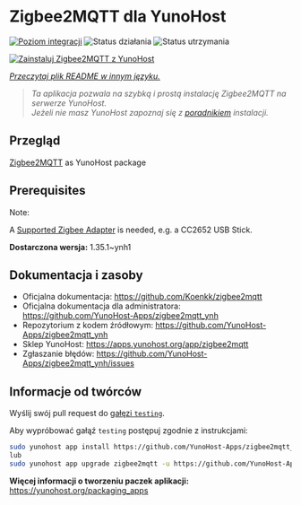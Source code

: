 <!--
To README zostało automatycznie wygenerowane przez <https://github.com/YunoHost/apps/tree/master/tools/readme_generator>
Nie powinno być ono edytowane ręcznie.
-->

# Zigbee2MQTT dla YunoHost

[![Poziom integracji](https://apps.yunohost.org/badge/integration/zigbee2mqtt)](https://ci-apps.yunohost.org/ci/apps/zigbee2mqtt/)
![Status działania](https://apps.yunohost.org/badge/state/zigbee2mqtt)
![Status utrzymania](https://apps.yunohost.org/badge/maintained/zigbee2mqtt)

[![Zainstaluj Zigbee2MQTT z YunoHost](https://install-app.yunohost.org/install-with-yunohost.svg)](https://install-app.yunohost.org/?app=zigbee2mqtt)

*[Przeczytaj plik README w innym języku.](./ALL_README.md)*

> *Ta aplikacja pozwala na szybką i prostą instalację Zigbee2MQTT na serwerze YunoHost.*  
> *Jeżeli nie masz YunoHost zapoznaj się z [poradnikiem](https://yunohost.org/install) instalacji.*

## Przegląd

[Zigbee2MQTT](https://www.zigbee2mqtt.io) as YunoHost package

## Prerequisites

Note:

A [Supported Zigbee Adapter](https://www.zigbee2mqtt.io/guide/adapters/) is needed, e.g. a CC2652 USB Stick.




**Dostarczona wersja:** 1.35.1~ynh1
## Dokumentacja i zasoby

- Oficjalna dokumentacja: <https://github.com/Koenkk/zigbee2mqtt>
- Oficjalna dokumentacja dla administratora: <https://github.com/YunoHost-Apps/zigbee2mqtt_ynh>
- Repozytorium z kodem źródłowym: <https://github.com/YunoHost-Apps/zigbee2mqtt_ynh>
- Sklep YunoHost: <https://apps.yunohost.org/app/zigbee2mqtt>
- Zgłaszanie błędów: <https://github.com/YunoHost-Apps/zigbee2mqtt_ynh/issues>

## Informacje od twórców

Wyślij swój pull request do [gałęzi `testing`](https://github.com/YunoHost-Apps/zigbee2mqtt_ynh/tree/testing).

Aby wypróbować gałąź `testing` postępuj zgodnie z instrukcjami:

```bash
sudo yunohost app install https://github.com/YunoHost-Apps/zigbee2mqtt_ynh/tree/testing --debug
lub
sudo yunohost app upgrade zigbee2mqtt -u https://github.com/YunoHost-Apps/zigbee2mqtt_ynh/tree/testing --debug
```

**Więcej informacji o tworzeniu paczek aplikacji:** <https://yunohost.org/packaging_apps>
